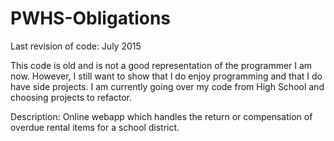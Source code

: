 # PWHS-Obligations
Last revision of code: July 2015

This code is old and is not a good representation of the programmer I am now. However, I still want to show that I do enjoy programming and that I do have side projects. I am currently going over my code from High School and choosing projects to refactor. 

Description: Online webapp which handles the return or compensation of overdue rental items for a school district. 

